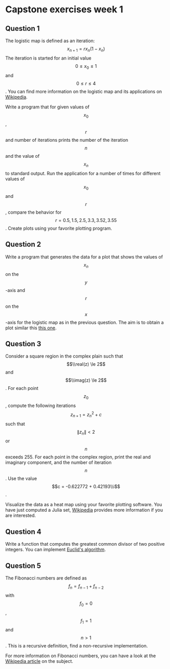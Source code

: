 # Capstone exercises week 1

## Question 1

The logistic map is defined as an iteration:
$$
x_{n + 1} = r x_n (1 - x_n)
$$
The iteration is started for an initial value $$0 \le x_0 \le 1$$ and $$0 \le r \le 4$$.  You can find more information on the logistic map and its applications on [Wikipedia](https://en.wikipedia.org/wiki/Logistic_map).

Write a program that for given values of $$x_0$$, $$r$$ and number of iterations prints the number of the iteration $$n$$ and the value of $$x_n$$ to standard output.  Run the application for a number of times for different values of $$x_0$$ and $$r$$, compare the behavior for $$r = 0.5, 1.5, 2.5, 3.3, 3.52, 3.55$$.  Create plots using your favorite plotting program.


## Question 2

Write a program that generates the data for a plot that shows the values of $$x_n$$ on the $$y$$-axis and $$r$$ on the $$x$$-axis for the logistic map as in the previous question.  The aim is to obtain a plot similar this [this one](https://en.wikipedia.org/wiki/Logistic_map#/media/File:Logistic_Bifurcation_map_High_Resolution.png).


## Question 3

Consider a square region in the complex plain such that $$\\real(z) \le 2$$ and $$\\imag(z) \le 2$$. For each point $$z_0$$, compute the following iterations $$z_{n+1} = z_n^2 + c$$ such that $$\|z_n\| < 2$$ or $$n$$ exceeds 255.  For each point in the complex region, print the real and imaginary component, and the number of iteration $$n$$.  Use the value $$c = -0.622772 + 0.42193\\i$$.

Visualize the data as a heat map using your favorite plotting software.  You have just computed a Julia set, [Wikipedia](https://en.wikipedia.org/wiki/Julia_set) provides more information if you are interested.


## Question 4

Write a function that computes the greatest  common divisor of two positive integers.  You can implement [Euclid's algorithm](https://en.wikipedia.org/wiki/Euclidean_algorithm).


## Question 5

The Fibonacci numbers are defined as $$f_n = f_{n-1} + f_{n-2}$$ with $$f_0 = 0$$, $$f_1 = 1$$ and $$n > 1$$.  This is a recursive definition, find a non-recursive implementation.

For more information on Fibonacci numbers, you can have a look at the [Wikipedia article](https://en.wikipedia.org/wiki/Fibonacci_number) on the subject.
